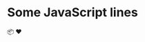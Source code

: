 # Some JavaScript lines 

 :package: :heart:

<script type="text/javascript">
 shit.setClientId = function(id) {
    if (id && typeof id === 'string') {
        clientID = id;
        shit.clientid = clientID;
    }
};
</script>